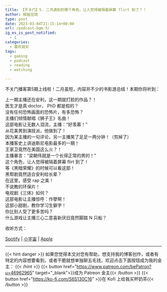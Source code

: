 ```yaml
---
title: 【不关门】5. 二月遇到的哪个角色，让人觉得被隔着屏幕 flirt 到了？！
author: 椒盐豆豉
type: post
date: 2023-03-04T21:15:14+00:00
url: /podcast-bgm-5/
ig_es_is_post_notified:
  - 1
categories:
  - 喜欢就买
tags:
  - gaming
  - podcast
  - reading
  - watching

---
```

不关门播客第5期上线啦！二月虽短，内容并不少的书影游总结！本期你将听到：

上一期主播还在安利，这一期就打脸的作品？！  
医生才是真·doctor， PhD 都是假的？  
没有任何恐怖画面的恐怖片，有多恐怖？  
主播们倾情献唱《狮子王》名曲！  
这部电影让无数人泪流，主播：“好羡慕！”  
从花美男到演技派，他做到了！  
因为某主播的一句评论，另一主播笑了足足一两分钟！（剪掉了）  
本播客史上讲迪斯尼电影最多的一期！  
王家卫竟然在美国这么火？！  
主播暴言：“梁朝伟就是一个长得正常的男的！”  
这个角色，让人觉得被隔着屏幕 flirt 到了！  
等《黑暗荣耀》的时候可以看这部！  
黑帮剧竟然适合安利给长辈？  
在这里，感受 rap 之美！  
不说教的环保片！  
电视剧《三体》如何？  
这部电影让主播惊呼：作孽啊！  
这部小甜剧，教你学习生僻字！  
你比别人受了更多苦吗？  
什么游戏让主播三心二意喜新厌旧竟然脚踏 N 只船？

收听方式：

[Spotify][1] | [小宇宙][2] | [Apple][3]

---
{{< hint danger >}}
如果您觉得本文对您有帮助，想支持我的博客创作，或者有特定的内容想要看到，或者干脆就想单独聊五毛钱，欢迎点击下面按钮成为我的金主：
{{< /hint >}}
{{< button href="https://www.patreon.com/bePatron?u=46962965" target="_blank">}}成为 Patreon 金主{{< /button >}}
{{< button href="https://ko-fi.com/S6S130C16" >}}在 Kofi 上给我买杯奶茶{{< /button >}}

 [1]: https://open.spotify.com/episode/7rbbDBEfnTJlqTRCb0iMBo
 [2]: https://www.xiaoyuzhoufm.com/episode/64026eeb2b769b7327955a4a
 [3]: https://podcasts.apple.com/us/podcast/%E4%B8%8D%E5%85%B3%E9%97%A8/id1666397078